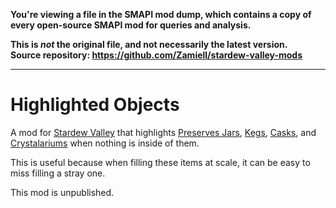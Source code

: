 **You're viewing a file in the SMAPI mod dump, which contains a copy of every open-source SMAPI mod
for queries and analysis.**

**This is _not_ the original file, and not necessarily the latest version.**  
**Source repository: https://github.com/Zamiell/stardew-valley-mods**

----

# Highlighted Objects

A mod for [Stardew Valley](https://www.stardewvalley.net/) that highlights [Preserves Jars](https://stardewvalleywiki.com/Preserves_Jar), [Kegs](https://stardewvalleywiki.com/Keg), [Casks](https://stardewvalleywiki.com/Cask), and [Crystalariums](https://stardewvalleywiki.com/Crystalarium) when nothing is inside of them.

This is useful because when filling these items at scale, it can be easy to miss filling a stray one.

This mod is unpublished.
